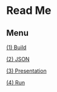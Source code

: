 # Read Me

## Menu

[(1) Build       ](wiki/build.md)

[(2) JSON        ](wiki/json.md)

[(3) Presentation](wiki/presentation.md)

[(4) Run         ](wiki/run.md)
